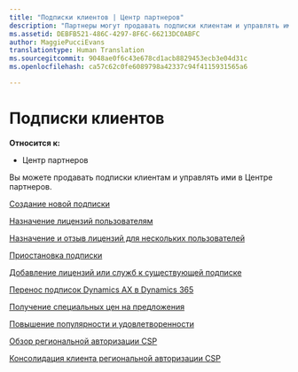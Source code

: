 ```yaml
---
title: "Подписки клиентов | Центр партнеров"
description: "Партнеры могут продавать подписки клиентам и управлять ими в Центре партнеров."
ms.assetid: DEBFB521-486C-4297-8F6C-66213DC0ABFC
author: MaggiePucciEvans
translationtype: Human Translation
ms.sourcegitcommit: 9048ae0f6c43e678cd1acb8829453ecb3e04d31c
ms.openlocfilehash: ca57c62c0fe6089798a42337c94f4115931565a6

---
```


# Подписки клиентов

**Относится к:**

-  Центр партнеров

Вы можете продавать подписки клиентам и управлять ими в Центре партнеров. 

[Создание новой подписки](create-a-new-subscription.md)

[Назначение лицензий пользователям](assign-licenses-to-users.md)

[Назначение и отзыв лицензий для нескольких пользователей](bulk-license-provisioning-for-multiple-users.md)

[Приостановка подписки](suspend-a-subscription.md)

[Добавление лицензий или служб к существующей подписке](add-licenses-or-services-to-an-existing-subscription.md)

[Перенос подписок Dynamics AX в Dynamics 365](manual-subscription-migration.md)

[Получение специальных цен на предложения](get-special-pricing-for-offers.md)

[Повышение популярности и удовлетворенности](increasing-adoption-and-satisfaction.md)

[Обзор региональной авторизации CSP](regional-authorization-overview.md)

[Консолидация клиента региональной авторизации CSP](csp-regional-authorization-tenant-consolidation.md)

 

 






<!--HONumber=Jan17_HO2-->



